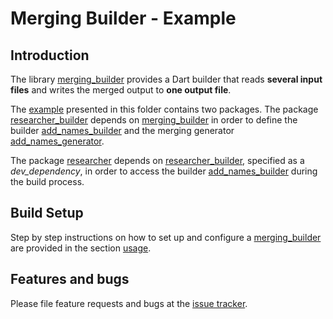 # Merging Builder - Example

## Introduction

The library [merging_builder] provides a Dart builder that reads **several input files** and writes the merged output to **one output file**.

The [example] presented in this folder contains two packages. The package [researcher_builder] depends on [merging_builder] in order to define the builder [add_names_builder] and the merging generator [add_names_generator].

The package [researcher] depends on [researcher_builder], specified as a *dev_dependency*, in order to access the builder [add_names_builder] during the build process.

## Build Setup

Step by step instructions on how to set up and configure a [merging_builder] are provided in
the section [usage].


## Features and bugs
Please file feature requests and bugs at the [issue tracker].

[builder]: https://github.com/dart-lang/build
[researcher_builder]: https://github.com/simphotonics/merging_builder/tree/master/example/researcher_builder

[add_names_builder]: https://github.com/simphotonics/merging_builder/blob/master/example/researcher_builder/lib/builder.dart

[researcher]: https://github.com/simphotonics/merging_builder/tree/master/example/researcher

[add_names_generator]: https://github.com/simphotonics/merging_builder/blob/master/example/researcher_builder/lib/generators/add_names_generator.dart

[usage]: https://github.com/simphotonics/merging_builder#usage

[example]: /


[issue tracker]: https://github.com/simphotonics/merging_builder/issues

[initializeLibraryReaderForDirectory]: https://pub.dev/documentation/source_gen_test/latest/source_gen_test/initializeLibraryReaderForDirectory.html

[LibraryReader]: https://pub.dev/documentation/source_gen/latest/source_gen/LibraryReader-class.html

[directed_graph]: https://github.com/simphotonics/directed_graph/

[source_gen]: https://pub.dev/packages/source_gen
[source_gen_test]: https://pub.dev/packages/source_gen_test

[SqliteType]: https://github.com/simphotonics/generic_reader/blob/master/lib/src/test_types/sqlite_type.dart

[merging_builder]: https://pub.dev/packages/merging_builder
